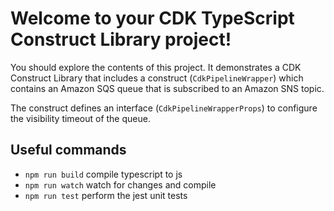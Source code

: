 # Welcome to your CDK TypeScript Construct Library project!

You should explore the contents of this project. It demonstrates a CDK Construct Library that includes a construct (`CdkPipelineWrapper`)
which contains an Amazon SQS queue that is subscribed to an Amazon SNS topic.

The construct defines an interface (`CdkPipelineWrapperProps`) to configure the visibility timeout of the queue.

## Useful commands

 * `npm run build`   compile typescript to js
 * `npm run watch`   watch for changes and compile
 * `npm run test`    perform the jest unit tests